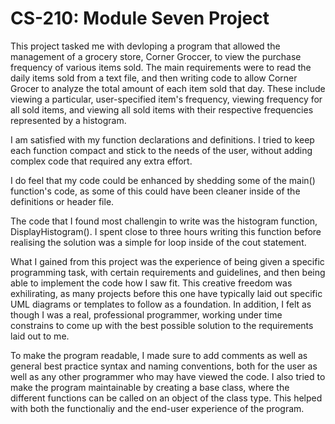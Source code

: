 # CS-210: Module Seven Project

This project tasked me with devloping a program that allowed the management of a grocery store, Corner Groccer, to view the purchase frequency of various items sold.
The main requirements were to read the daily items sold from a text file, and then writing code to allow Corner Grocer to analyze the total amount of each item sold that day.
These include viewing a particular, user-specified item's frequency, viewing frequency for all sold items, and viewing all sold items with their respective frequencies represented by a histogram.

I am satisfied with my function declarations and definitions. I tried to keep each function compact and stick to the needs of the user, without adding complex code that required any extra effort.

I do feel that my code could be enhanced by shedding some of the main() function's code, as some of this could have been cleaner inside of the definitions or header file.

The code that I found most challengin to write was the histogram function, DisplayHistogram(). I spent close to three hours writing this function before realising the solution was a simple for loop inside of the 
cout statement.

What I gained from this project was the experience of being given a specific programming task, with certain requirements and guidelines, and then being able to implement the code how I saw fit.
This creative freedom was exhilirating, as many projects before this one have typically laid out specific UML diagrams or templates to follow as a foundation.
In addition, I felt as though I was a real, professional programmer, working under time constrains to come up with the best possible solution to the requirements laid out to me.

To make the program readable, I made sure to add comments as well as general best practice syntax and naming conventions, both for the user as well as any other programmer who may have viewed the code.
I also tried to make the program maintainable by creating a base class, where the different functions can be called on an object of the class type. This helped with both the functionaliy and the 
end-user experience of the program. 
